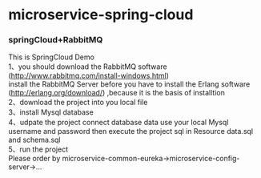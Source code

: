 # microservice-spring-cloud
### springCloud+RabbitMQ
This is SpringCloud Demo<br>
1、you should download the RabbitMQ software  (http://www.rabbitmq.com/install-windows.html)<br>
install the RabbitMQ Server before you have to install the Erlang software (http://erlang.org/download/) ,because it is the basis of installtion<br>
2、download the project into you local file<br>
3、install Mysql database<br>
4、udpate the project connect database data use your local Mysql username and password then execute the project sql in Resource data.sql and schema.sql<br>
5、run the project<br>
Please order by microservice-common-eureka->microservice-config-server->...
